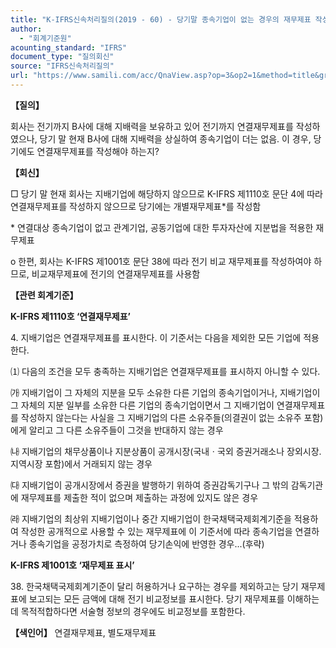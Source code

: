 ```yaml
---
title: "K-IFRS신속처리질의(2019 - 60) - 당기말 종속기업이 없는 경우의 재무제표 작성"
author:
  - "회계기준원"
acounting_standard: "IFRS"
document_type: "질의회신"
source: "IFRS신속처리질의"
url: "https://www.samili.com/acc/QnaView.asp?op=3&op2=1&method=title&group=2124-15;1&orgcode=3&searchword=&page=38&code=K%2DIFRS%EC%8B%A0%EC%86%8D%EC%B2%98%EB%A6%AC%EC%A7%88%EC%9D%98%2D60%3A201904"
---
```

**【질의】**

  

회사는 전기까지 B사에 대해 지배력을 보유하고 있어 전기까지 연결재무제표를 작성하였으나, 당기 말 현재 B사에 대해 지배력을 상실하여 종속기업이 더는 없음. 이 경우, 당기에도 연결재무제표를 작성해야 하는지?

  
  

**【회신】**

  

□ 당기 말 현재 회사는 지배기업에 해당하지 않으므로 K-IFRS 제1110호 문단 4에 따라 연결재무제표를 작성하지 않으므로 당기에는 개별재무제표\*를 작성함

\* 연결대상 종속기업이 없고 관계기업, 공동기업에 대한 투자자산에 지분법을 적용한 재무제표

  

o 한편, 회사는 K-IFRS 제1001호 문단 38에 따라 전기 비교 재무제표를 작성하여야 하므로, 비교재무제표에 전기의 연결재무제표를 사용함

  
  

**【관련 회계기준】**

  

**K-IFRS 제1110호 ‘연결재무제표’**

  

4\. 지배기업은 연결재무제표를 표시한다. 이 기준서는 다음을 제외한 모든 기업에 적용한다.

⑴ 다음의 조건을 모두 충족하는 지배기업은 연결재무제표를 표시하지 아니할 수 있다.

㈎ 지배기업이 그 자체의 지분을 모두 소유한 다른 기업의 종속기업이거나, 지배기업이 그 자체의 지분 일부를 소유한 다른 기업의 종속기업이면서 그 지배기업이 연결재무제표를 작성하지 않는다는 사실을 그 지배기업의 다른 소유주들(의결권이 없는 소유주 포함)에게 알리고 그 다른 소유주들이 그것을 반대하지 않는 경우

㈏ 지배기업의 채무상품이나 지분상품이 공개시장(국내ㆍ국외 증권거래소나 장외시장. 지역시장 포함)에서 거래되지 않는 경우

㈐ 지배기업이 공개시장에서 증권을 발행하기 위하여 증권감독기구나 그 밖의 감독기관에 재무제표를 제출한 적이 없으며 제출하는 과정에 있지도 않은 경우

㈑ 지배기업의 최상위 지배기업이나 중간 지배기업이 한국채택국제회계기준을 적용하여 작성한 공개적으로 사용할 수 있는 재무제표에 이 기준서에 따라 종속기업을 연결하거나 종속기업을 공정가치로 측정하여 당기손익에 반영한 경우...(후략)

  

**K-IFRS 제1001호 ‘재무제표 표시’**

  

38\. 한국채택국제회계기준이 달리 허용하거나 요구하는 경우를 제외하고는 당기 재무제표에 보고되는 모든 금액에 대해 전기 비교정보를 표시한다. 당기 재무제표를 이해하는 데 목적적합하다면 서술형 정보의 경우에도 비교정보를 포함한다.

  
  

**【색인어】** 연결재무제표, 별도재무제표
